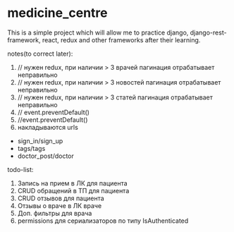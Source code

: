 # medicine_centre
This is a simple project which will allow me to practice django, django-rest-framework, react, redux and other frameworks after their learning.

notes(to correct later):
1) // нужен redux, при наличии > 3 врачей пагинация отрабатывает неправильно
2) // нужен redux, при наличии > 3 новостей пагинация отрабатывает неправильно
3) // нужен redux, при наличии > 3 статей пагинация отрабатывает неправильно 
4) // event.preventDefault()
5) //event.preventDefault()
6) накладываются urls 
- sign_in/sign_up
- tags/tags
- doctor_post/doctor

todo-list:
1) Запись на прием в ЛК для пациента
2) CRUD обращений в ТП для пациента
3) CRUD отзывов для пациента
4) Отзывы о враче в ЛК враче
5) Доп. фильтры для врача
6) permissions для сериализаторов по типу IsAuthenticated
